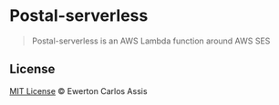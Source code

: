 # Postal-serverless

> Postal-serverless is an AWS Lambda function around AWS SES

## License

[MIT License](http://earaujoassis.mit-license.org/) &copy; Ewerton Carlos Assis
